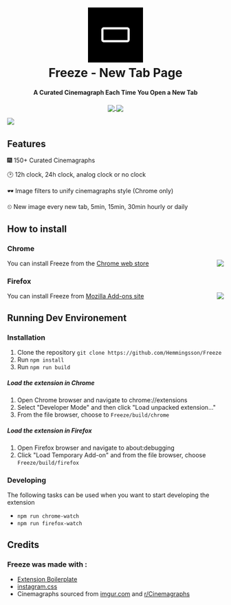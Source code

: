 
<h1 align="center">
  <br><img src="src/icons/icon-128.png?raw=true" alt="Markdownify" width="128">
  <br>
  Freeze - New Tab Page 
  <br>
</h1>

<h4 align="center">A Curated Cinemagraph Each Time You Open a New Tab</h4>

<p align="center">
  <a href="https://chrome.google.com/webstore/detail/kacdbklgelcjnoejpbafhdelhlnkgpnd">
    <img align="center" src="https://img.shields.io/chrome-web-store/v/kacdbklgelcjnoejpbafhdelhlnkgpnd.svg">
  </a>
  <a href="https://addons.mozilla.org/sv-SE/firefox/addon/freeze-new-tab-page/">
    <img align="center" src="https://img.shields.io/amo/v/freeze-new-tab-page.svg">
  </a>
</p>
 
  
<img src="https://media.giphy.com/media/xULW8o7cDuFP75Jnm8/giphy.gif" width="900">

## Features

🎆 150+ Curated Cinemagraphs

🕑 12h clock, 24h clock, analog clock or no clock

🕶️ Image filters to unify cinemagraphs style (Chrome only)

⏲ New image every new tab, 5min, 15min, 30min hourly or daily

## How to install

### Chrome
<a href="https://chrome.google.com/webstore/detail/kacdbklgelcjnoejpbafhdelhlnkgpnd">
    <img align="right" src="https://i.imgur.com/3OQ4CiQ.png">
 </a>
 
You can install Freeze from the [Chrome web store](https://chrome.google.com/webstore/detail/kacdbklgelcjnoejpbafhdelhlnkgpnd)


### Firefox

<a href="https://addons.mozilla.org/sv-SE/firefox/addon/freeze-new-tab-page/">
    <img align="right" src="https://i.imgur.com/fhrgN7g.png">
  </a>
  
You can install Freeze from [Mozilla Add-ons site](https://addons.mozilla.org/sv-SE/firefox/addon/freeze-new-tab-page/)




## Running Dev Environement
### Installation
1. Clone the repository `git clone https://github.com/Hemmingsson/Freeze`
2. Run `npm install`
3. Run `npm run build`

##### Load the extension in Chrome
1. Open Chrome browser and navigate to chrome://extensions
2. Select "Developer Mode" and then click "Load unpacked extension..."
3. From the file browser, choose to `Freeze/build/chrome`

##### Load the extension in Firefox
1. Open Firefox browser and navigate to about:debugging
2. Click "Load Temporary Add-on" and from the file browser, choose `Freeze/build/firefox`


### Developing
The following tasks can be used when you want to start developing the extension

- `npm run chrome-watch`
- `npm run firefox-watch`


## Credits

### Freeze was made with :

- [Extension Boilerplate](https://github.com/EmailThis/extension-boilerplate)
- [instagram.css](https://github.com/picturepan2/instagram.css)
- Cinemagraphs sourced from [imgur.com](https://imgur.com) and [r/Cinemagraphs](https://www.reddit.com/r/Cinemagraphs/)

